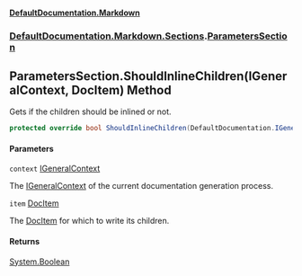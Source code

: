 #### [DefaultDocumentation\.Markdown](../../../../index.md 'index')
### [DefaultDocumentation\.Markdown\.Sections](../../../../index.md#DefaultDocumentation.Markdown.Sections 'DefaultDocumentation\.Markdown\.Sections').[ParametersSection](index.md 'DefaultDocumentation\.Markdown\.Sections\.ParametersSection')

## ParametersSection\.ShouldInlineChildren\(IGeneralContext, DocItem\) Method

Gets if the children should be inlined or not\.

```csharp
protected override bool ShouldInlineChildren(DefaultDocumentation.IGeneralContext context, DefaultDocumentation.Models.DocItem item);
```
#### Parameters

<a name='DefaultDocumentation.Markdown.Sections.ParametersSection.ShouldInlineChildren(DefaultDocumentation.IGeneralContext,DefaultDocumentation.Models.DocItem).context'></a>

`context` [IGeneralContext](https://github.com/Doraku/DefaultDocumentation/blob/master/documentation/api/DefaultDocumentation/IGeneralContext/index.md 'DefaultDocumentation\.IGeneralContext')

The [IGeneralContext](https://github.com/Doraku/DefaultDocumentation/blob/master/documentation/api/DefaultDocumentation/IGeneralContext/index.md 'DefaultDocumentation\.IGeneralContext') of the current documentation generation process\.

<a name='DefaultDocumentation.Markdown.Sections.ParametersSection.ShouldInlineChildren(DefaultDocumentation.IGeneralContext,DefaultDocumentation.Models.DocItem).item'></a>

`item` [DocItem](https://github.com/Doraku/DefaultDocumentation/blob/master/documentation/api/DefaultDocumentation/Models/DocItem/index.md 'DefaultDocumentation\.Models\.DocItem')

The [DocItem](https://github.com/Doraku/DefaultDocumentation/blob/master/documentation/api/DefaultDocumentation/Models/DocItem/index.md 'DefaultDocumentation\.Models\.DocItem') for which to write its children\.

#### Returns
[System\.Boolean](https://docs.microsoft.com/en-us/dotnet/api/System.Boolean 'System\.Boolean')